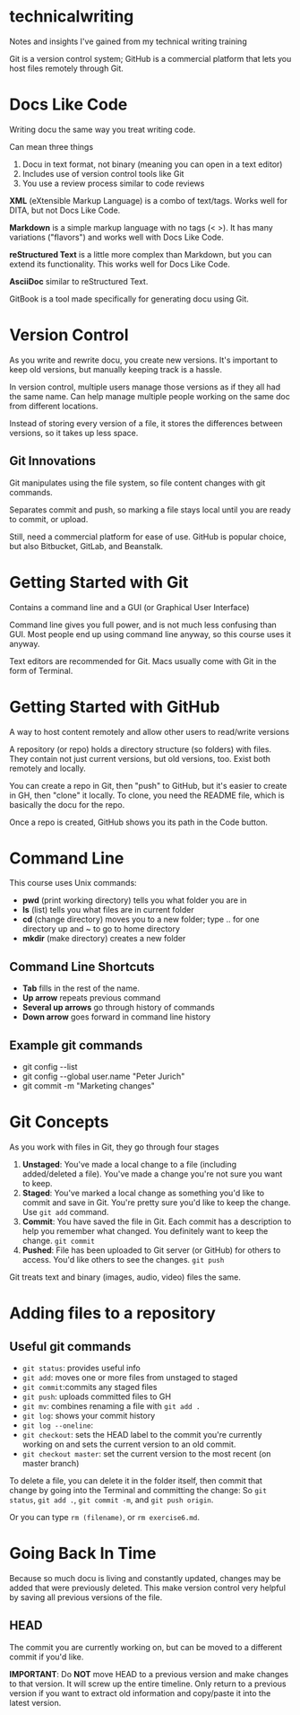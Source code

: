 # technicalwriting
Notes and insights I've gained from my technical writing training

Git is a version control system; GitHub is a commercial platform that lets you host files remotely through Git.

# Docs Like Code
Writing docu the same way you treat writing code.

Can mean three things
1. Docu in text format, not binary (meaning you can open in a text editor)
2. Includes use of version control tools like Git
3. You use a review process similar to code reviews 

**XML** (eXtensible Markup Language) is a combo of text/tags. Works well for DITA, but not Docs Like Code.

**Markdown** is a simple markup language with no tags (< >). It has many variations ("flavors") and works well with Docs Like Code.

**reStructured Text** is a little more complex than Markdown, but you can extend its functionality. This works well for Docs Like Code.

**AsciiDoc** similar to reStructured Text.

GitBook is a tool made specifically for generating docu using Git.

# Version Control
As you write and rewrite docu, you create new versions. It's important to keep old versions, but manually keeping track is a hassle.

In version control, multiple users manage those versions as if they all had the same name. Can help manage multiple people working on the same doc from different locations.

Instead of storing every version of a file, it stores the differences between versions, so it takes up less space.

## Git Innovations
Git manipulates using the file system, so file content changes with git commands.

Separates commit and push, so marking a file stays local until you are ready to commit, or upload.

Still, need a commercial platform for ease of use. GitHub is popular choice, but also Bitbucket, GitLab, and Beanstalk.

# Getting Started with Git
Contains a command line and a GUI (or Graphical User Interface)

Command line gives you full power, and is not much less confusing than GUI. Most people end up using command line anyway, so this course uses it anyway.

Text editors are recommended for Git. Macs usually come with Git in the form of Terminal.

# Getting Started with GitHub
A way to host content remotely and allow other users to read/write versions

A repository (or repo) holds a directory structure (so folders) with files. They contain not just current versions, but old versions, too. Exist both remotely and locally.

You can create a repo in Git, then "push" to GitHub, but it's easier to create in GH, then "clone" it locally. To clone, you need the README file, which is basically the docu for the repo.

Once a repo is created, GitHub shows you its path in the Code button.

# Command Line
This course uses Unix commands:
* **pwd** (print working directory) tells you what folder you are in
* **ls** (list) tells you what files are in current folder
* **cd** (change directory) moves you to a new folder; type .. for one directory up and ~ to go to home directory
* **mkdir** (make directory) creates a new folder

## Command Line Shortcuts
* **Tab** fills in the rest of the name.
* **Up arrow** repeats previous command
* **Several up arrows** go through history of commands
* **Down arrow** goes forward in command line history

## Example git commands
* git config --list
* git config --global user.name "Peter Jurich"
* git commit -m "Marketing changes"

# Git Concepts
As you work with files in Git, they go through four stages
1. **Unstaged**: You've made a local change to a file (including added/deleted a file). You've made a change you're not sure you want to keep.
2. **Staged**: You've marked a local change as something you'd like to commit and save in Git. You're pretty sure you'd like to keep the change. Use `git add` command.
3. **Commit**: You have saved the file in Git. Each commit has a description to help you remember what changed. You definitely want to keep the change. `git commit`
4. **Pushed**: File has been uploaded to Git server (or GitHub) for others to access. You'd like others to see the changes. `git push`

Git treats text and binary (images, audio, video) files the same.

# Adding files to a repository
## Useful git commands
* `git status`: provides useful info
* `git add`: moves one or more files from unstaged to staged
* `git commit`:commits any staged files
* `git push`: uploads committed files to GH
* `git mv`: combines renaming a file with `git add .`
* `git log`: shows your commit history
* `git log --oneline`:
* `git checkout`: sets the HEAD label to the commit you're currently working on and sets the current version to an old commit.
* `git checkout master`: set the current version to the most recent (on master branch)

To delete a file, you can delete it in the folder itself, then commit that change by going into the Terminal and committing the change: So `git status`, `git add .`, `git commit -m`, and `git push origin`.

Or you can type `rm (filename)`, or `rm exercise6.md`.

# Going Back In Time
Because so much docu is living and constantly updated, changes may be added that were previously deleted. This make version control very helpful by saving all previous versions of the file.

## HEAD
The commit you are currently working on, but can be moved to a different commit if you'd like.

**IMPORTANT**: Do **NOT** move HEAD to a previous version and make changes to that version. It will screw up the entire timeline. Only return to a previous version if you want to extract old information and copy/paste it into the latest version.
